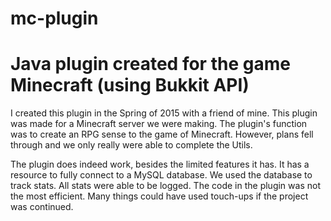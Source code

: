 # mc-plugin
Java plugin created for the game Minecraft (using Bukkit API)
=============================================================

I created this plugin in the Spring of 2015 with a friend of mine. This plugin was made for a Minecraft server we were making. The plugin's function was to create an RPG sense to the game of Minecraft. However, plans fell through and we only really were able to complete the Utils.

The plugin does indeed work, besides the limited features it has. It has a resource to fully connect to a MySQL database. We used the database to track stats. All stats were able to be logged. The code in the plugin was not the most efficient. Many things could have used touch-ups if the project was continued.


